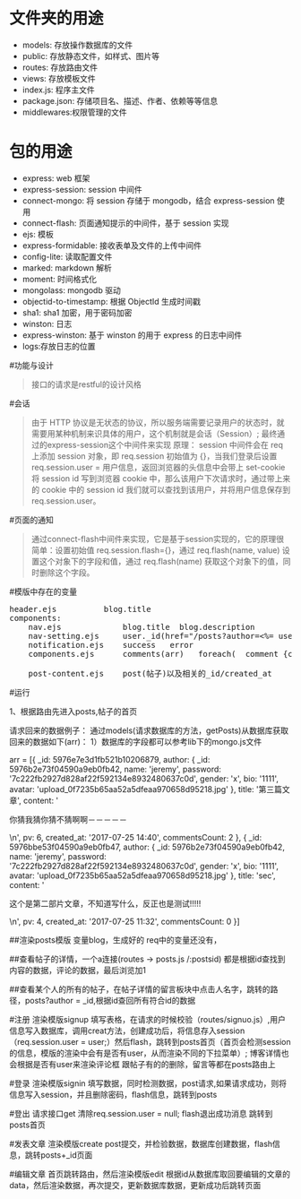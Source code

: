 
# 文件夹的用途
* models: 存放操作数据库的文件
* public: 存放静态文件，如样式、图片等
* routes: 存放路由文件
* views: 存放模板文件
* index.js: 程序主文件
* package.json: 存储项目名、描述、作者、依赖等等信息
* middlewares:权限管理的文件



# 包的用途
* express: web 框架
* express-session: session 中间件
* connect-mongo: 将 session 存储于 mongodb，结合 express-session 使用
* connect-flash: 页面通知提示的中间件，基于 session 实现
* ejs: 模板
* express-formidable: 接收表单及文件的上传中间件
* config-lite: 读取配置文件
* marked: markdown 解析
* moment: 时间格式化
* mongolass: mongodb 驱动
* objectid-to-timestamp: 根据 ObjectId 生成时间戳
* sha1: sha1 加密，用于密码加密
* winston: 日志
* express-winston: 基于 winston 的用于 express 的日志中间件
* logs:存放日志的位置





#功能与设计
> 接口的请求是restful的设计风格

#会话
> 由于 HTTP 协议是无状态的协议，所以服务端需要记录用户的状态时，就需要用某种机制来识具体的用户，这个机制就是会话（Session）;
最终通过的express-session这个中间件来实现
  原理：
session 中间件会在 req 上添加 session 对象，即 req.session 初始值为 {}，当我们登录后设置 req.session.user = 用户信息，返回浏览器的头信息中会带上 set-cookie 将 session id 写到浏览器 cookie 中，那么该用户下次请求时，通过带上来的 cookie 中的 session id 我们就可以查找到该用户，并将用户信息保存到 req.session.user。

#页面的通知
> 通过connect-flash中间件来实现，它是基于session实现的，它的原理很简单：设置初始值 req.session.flash={}，通过 req.flash(name, value) 设置这个对象下的字段和值，通过 req.flash(name) 获取这个对象下的值，同时删除这个字段。






#模版中存在的变量
<pre>
header.ejs    		blog.title  
components:
	nav.ejs       		blog.title  blog.description
	nav-setting.ejs 	user._id(href="/posts?author=<%= user._id %>")
	notification.ejs 	success   error
	components.ejs 		comments(arr)   foreach(  comment {comment.author.avatar/_id/name, comment.created_at, comment.content})

	post-content.ejs    post(帖子)以及相关的_id/created_at
</pre>



#运行

1、根据路由先进入posts,帖子的首页


请求回来的数据例子：
通过models(请求数据库的方法，getPosts)从数据库获取回来的数据如下(arr)：
  1）数据库的字段都可以参考lib下的mongo.js文件


arr = [{  _id: 5976e7e3d1fb521b10206879,
    author: 
            { _id: 5976b2e73f04590a9eb0fb42,
               name: 'jeremy',
               password: '7c222fb2927d828af22f592134e8932480637c0d',
               gender: 'x',
               bio: '1111',
               avatar: 'upload_0f7235b65aa52a5dfeaa970658d95218.jpg' 
            },
    title: '第三篇文章',
    content: '<p>你猜我猜你猜不猜啊啊－－－－－</p>\n',
    pv: 6,
    created_at: '2017-07-25 14:40',
    commentsCount: 2 
}, {   _id: 5976bbe53f04590a9eb0fb47,
    author: 
            { _id: 5976b2e73f04590a9eb0fb42,
               name: 'jeremy',
               password: '7c222fb2927d828af22f592134e8932480637c0d',
               gender: 'x',
               bio: '1111',
               avatar: 'upload_0f7235b65aa52a5dfeaa970658d95218.jpg' 
            },
    title: 'sec',
    content: '<p>这个是第二部片文章，不知道写什么，反正也是测试!!!!!</p>\n',
    pv: 4,
    created_at: '2017-07-25 11:32',
    commentsCount: 0 
}]


##渲染posts模版
	变量blog，生成好的
	req中的变量还没有，

##查看帖子的详情，一个a连接(routes -> posts.js  /:postsid) 都是根据id查找到内容的数据，评论的数据，最后浏览加1

##查看某个人的所有的帖子，在帖子详情的留言板块中点击人名字，跳转的路径，posts?author = _id,根据id查回所有符合id的数据







#注册
渲染模版signup
填写表格，在请求的时候校验（routes/signuo.js）,用户信息写入数据库，调用creat方法，创建成功后，将信息存入session（req.session.user = user;）然后flash，跳转到posts首页（首页会检测session的信息，模版的渲染中会有是否有user，从而渲染不同的下拉菜单）;
博客详情也会根据是否有user来渲染评论框
跟帖子有的的删除，留言等都在posts路由上


#登录
渲染模版signin
填写数据，同时检测数据，post请求,如果请求成功，则将信息写入session，并且删除密码，flash信息，跳转到posts

#登出
请求接口get
清除req.session.user = null;
flash退出成功消息
跳转到posts首页

#发表文章
渲染模版create
post提交，并检验数据，数据库创建数据，flash信息，跳转posts+_id页面

#编辑文章
首页跳转路由，然后渲染模版edit
根据id从数据库取回要编辑的文章的data，然后渲染数据，再次提交，更新数据库数据，更新成功后跳转页面

